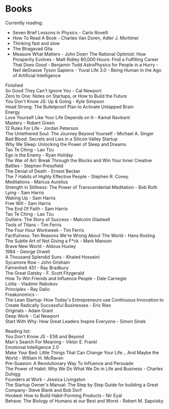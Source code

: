 # Books

Currently reading:

* Seven Brief Lessons in Physics - Carlo Rovelli
* How To Read A Book - Charles Van Doren, Adler J. Mortimer
* Thinking fast and slow
* The Bhagavad Gita
* Measure What Matters - John Doerr The Rational Optimist: How Prosperity Evolves - Matt Ridley 80,000 Hours: Find a Fulfilling Career That Does Good - Benjamin Todd AstroPhysics for People in a Hurry - Neil deGrasse Tyson Sapiens - Yuval Life 3.0 - Being Human in the Ago of Artificial Intelligence

Finished  
So Good They Can't Ignore You - Cal Newport  
Zero to One: Notes on Startups, or How to Build the Future  
You Don't Know JS: Up & Going - Kyle Simpson  
Head Strong: The Bulletproof Plan to Activate Untapped Brain  
Energy  
Love Yourself Like Your Life Depends on It - Kamal Ravikant  
Mastery - Robert Green  
12 Rules For Life - Jordan Peterson  
The Untethered Soul: The Journey Beyond Yourself - Michael A. Singer  
Bad Blood: Secrets and Lies in a Silicon Valley Startup  
Why We Sleep: Unlocking the Power of Sleep and Dreams  
Tao Te Ching - Lao Tzu  
Ego is the Enemy - Ryan Holiday  
The War of Art: Break Through the Blocks and Win Your Inner Creative Battles - Stephen Pressfield  
The Denial of Death - Ernest Becker  
The 7 Habits of Highly Effective People - Stephen R. Covey.  
Meditations - Marcus Aurelius  
Strength in Stillness: The Power of Transcendental Meditation - Bob Roth  
Lying - Sam Harris  
Waking Up - Sam Harris  
Free Will - Sam Harris  
The End Of Faith - Sam Harris  
Tao Te Ching - Lao Tzu  
Outliers: The Story of Success - Malcolm Gladwell  
Tools of Titans - Tim Ferris  
The Four Hour Workweek - Tim Ferris  
Factfulness: Ten Reasons We're Wrong About The World - Hans Rosling  
The Subtle Art of Not Giving a F\*ck - Mark Manson  
Brave New World - Aldous Huxley  
1984 - George Orwell  
A Thousand Splendid Suns - Khaled Hosseini  
Sycamore Row - John Grisham  
Fahrenheit 451 - Ray Bradbury  
The Great Gatsby - F. Scott Fitzgerald  
How To Win Friends and Influence People - Dale Carnegie  
Lolita - Vladimir Nabokov  
Principles - Ray Dalio  
Freakonomics -  
The Lean Startup: How Today's Entrepreneurs use Continuous Innovation to Create Radically Successful Businesses - Eric Ries  
Originals - Adam Grant  
Deep Work - Cal Newport  
Start With Why: How Great Leaders Inspire Everyone - Simon Sinek

Reading list:  
You Don't Know JS - ES6 and Beyond  
Man's Search For Meaning - Viktor E. Frankl  
Emotional Intelligence 2.0  
Make Your Bed: Little Things That Can Change Your Life... And Maybe the World - William H. McRaven  
Pre-Suasion: A Revolutionary Way To Influence and Persuade  
The Power of Habit: Why We Do What We Do in Life and Business - Charles Duhigg  
Founders at Work - Jessica Livingston  
The Startup Owner's Manual: The Step by Step Guide for building a Great Company- Steve Blank and Bob Dorf  
Hooked: How to Build Habit-Forming Products - Nir Eyal  
Behave: The Biology of Humans at our Best and Worst - Robert M. Sapolsky


